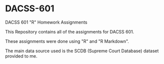 # DACSS-601
DACSS 601 "R" Homework Assignments


This Repository contains all of the assignments for DACSS 601. 

These assignments were done using "R" and "R Markdown". 

The main data source used is the SCDB (Supreme Court Database) dataset provided to me.

